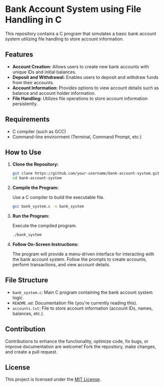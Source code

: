 # Bank Account System using File Handling in C

This repository contains a C program that simulates a basic bank account system utilizing file handling to store account information.

## Features

- **Account Creation:** Allows users to create new bank accounts with unique IDs and initial balances.
- **Deposit and Withdrawal:** Enables users to deposit and withdraw funds from their accounts.
- **Account Information:** Provides options to view account details such as balance and account holder information.
- **File Handling:** Utilizes file operations to store account information persistently.

## Requirements

- C compiler (such as GCC)
- Command-line environment (Terminal, Command Prompt, etc.)

## How to Use

1. **Clone the Repository:**

    ```bash
    git clone https://github.com/your-username/bank-account-system.git
    cd bank-account-system
    ```

2. **Compile the Program:**

    Use a C compiler to build the executable file.

    ```bash
    gcc bank_system.c -o bank_system
    ```

3. **Run the Program:**

    Execute the compiled program.

    ```bash
    ./bank_system
    ```

4. **Follow On-Screen Instructions:**

    The program will provide a menu-driven interface for interacting with the bank account system. Follow the prompts to create accounts, perform transactions, and view account details.

## File Structure

- `bank_system.c`: Main C program containing the bank account system logic.
- `README.md`: Documentation file (you're currently reading this).
- `accounts.txt`: File to store account information (account IDs, names, balances, etc.).

## Contribution

Contributions to enhance the functionality, optimize code, fix bugs, or improve documentation are welcome! Fork the repository, make changes, and create a pull request.

## License

This project is licensed under the [MIT License](LICENSE).
